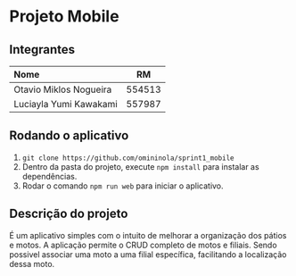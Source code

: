 # Projeto Mobile

## Integrantes

| Nome                   |   RM   |
| :--------------------- | :----: |
| Otavio Miklos Nogueira | 554513 |
| Luciayla Yumi Kawakami | 557987 |

## Rodando o aplicativo

1. `git clone https://github.com/omininola/sprint1_mobile`
2. Dentro da pasta do projeto, execute `npm install` para instalar as dependências.
3. Rodar o comando `npm run web` para iniciar o aplicativo.

## Descrição do projeto

É um aplicativo simples com o intuito de melhorar a organização dos pátios e motos.
A aplicação permite o CRUD completo de motos e filiais.
Sendo possivel associar uma moto a uma filial específica, facilitando a localização dessa moto.
